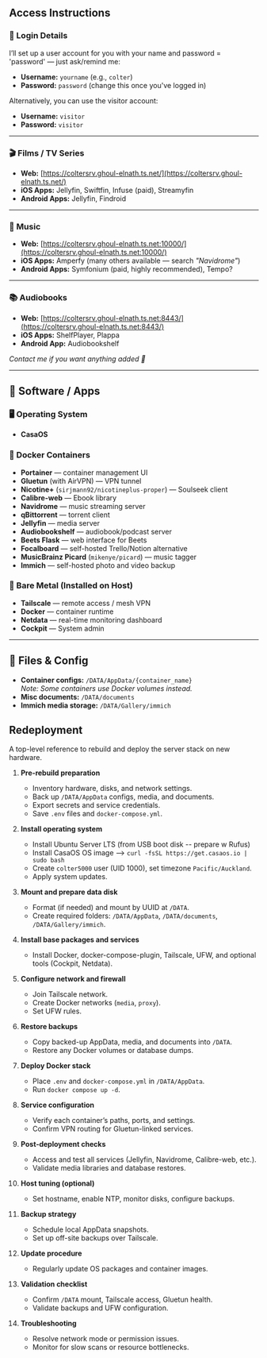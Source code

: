 ## Access Instructions

### 🔐 Login Details  
I’ll set up a user account for you with your name and password = 'password' — just ask/remind me:  
- **Username:** `yourname` (e.g., `colter`)  
- **Password:** `password`  (change this once you've logged in)

Alternatively, you can use the visitor account:  
- **Username:** `visitor`  
- **Password:** `visitor`  

---

### 🎬 Films / TV Series  
- **Web:** [https://coltersrv.ghoul-elnath.ts.net/](https://coltersrv.ghoul-elnath.ts.net/)  
- **iOS Apps:** Jellyfin, Swiftfin, Infuse (paid), Streamyfin  
- **Android Apps:** Jellyfin, Findroid  

---

### 🎵 Music  
- **Web:** [https://coltersrv.ghoul-elnath.ts.net:10000/](https://coltersrv.ghoul-elnath.ts.net:10000/)  
- **iOS Apps:** Amperfy (many others available — search *"Navidrome"*)  
- **Android Apps:** Symfonium (paid, highly recommended), Tempo?  

---

### 📚 Audiobooks  
- **Web:** [https://coltersrv.ghoul-elnath.ts.net:8443/](https://coltersrv.ghoul-elnath.ts.net:8443/)  
- **iOS Apps:** ShelfPlayer, Plappa  
- **Android App:** Audiobookshelf  

_Contact me if you want anything added 🙂_

---

## 🧰 Software / Apps

### 🖥️ Operating System
- **CasaOS**

### 🐳 Docker Containers
- **Portainer** — container management UI  
- **Gluetun** (with AirVPN) — VPN tunnel  
- **Nicotine+** (`sirjmann92/nicotineplus-proper`) — Soulseek client
- **Calibre-web** — Ebook library  
- **Navidrome** — music streaming server  
- **qBittorrent** — torrent client  
- **Jellyfin** — media server  
- **Audiobookshelf** — audiobook/podcast server  
- **Beets Flask** — web interface for Beets  
- **Focalboard** — self-hosted Trello/Notion alternative  
- **MusicBrainz Picard** (`mikenye/picard`) — music tagger  
- **Immich** — self-hosted photo and video backup  

### 🧱 Bare Metal (Installed on Host)
- **Tailscale** — remote access / mesh VPN  
- **Docker** — container runtime  
- **Netdata** — real-time monitoring dashboard
- **Cockpit** — System admin

---

## 📁 Files & Config

- **Container configs:** `/DATA/AppData/{container_name}`  
  *Note: Some containers use Docker volumes instead.*
- **Misc documents:** `/DATA/documents`
- **Immich media storage:** `/DATA/Gallery/immich`



## Redeployment

A top-level reference to rebuild and deploy the server stack on new hardware.

1. **Pre‑rebuild preparation**

   * Inventory hardware, disks, and network settings.
   * Back up `/DATA/AppData` configs, media, and documents.
   * Export secrets and service credentials.
   * Save `.env` files and `docker-compose.yml`.

2. **Install operating system**

   * Install Ubuntu Server LTS (from USB boot disk -- prepare w Rufus)
   * Install CasaOS OS image --> `curl -fsSL https://get.casaos.io | sudo bash`
   * Create `colter5000` user (UID 1000), set timezone `Pacific/Auckland`.
   * Apply system updates.

3. **Mount and prepare data disk**

   * Format (if needed) and mount by UUID at `/DATA`.
   * Create required folders: `/DATA/AppData`, `/DATA/documents`, `/DATA/Gallery/immich`.

4. **Install base packages and services**

   * Install Docker, docker-compose-plugin, Tailscale, UFW, and optional tools (Cockpit, Netdata).

5. **Configure network and firewall**

   * Join Tailscale network.
   * Create Docker networks (`media`, `proxy`).
   * Set UFW rules.

6. **Restore backups**

   * Copy backed-up AppData, media, and documents into `/DATA`.
   * Restore any Docker volumes or database dumps.

7. **Deploy Docker stack**

   * Place `.env` and `docker-compose.yml` in `/DATA/AppData`.
   * Run `docker compose up -d`.

8. **Service configuration**

   * Verify each container’s paths, ports, and settings.
   * Confirm VPN routing for Gluetun-linked services.

9. **Post‑deployment checks**

   * Access and test all services (Jellyfin, Navidrome, Calibre-web, etc.).
   * Validate media libraries and database restores.

10. **Host tuning (optional)**

    * Set hostname, enable NTP, monitor disks, configure backups.

11. **Backup strategy**

    * Schedule local AppData snapshots.
    * Set up off-site backups over Tailscale.

12. **Update procedure**

    * Regularly update OS packages and container images.

13. **Validation checklist**

    * Confirm `/DATA` mount, Tailscale access, Gluetun health.
    * Validate backups and UFW configuration.

14. **Troubleshooting**

    * Resolve network mode or permission issues.
    * Monitor for slow scans or resource bottlenecks.








